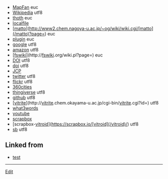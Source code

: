 ---
---
* [MapFan](http://www.mapfan.com/keywordsrch.cgi?SRCHKIND=SRCH_ADR&PARAM=) euc
* [Wikipedia](http://ja.wikipedia.org/wiki/) utf8
* [thoth](http://[ensis](/ensis).jp/ore/[fswiki](/fswiki)/wiki.cgi?) euc
* [localfile](file:///Users/[matto](/matto)/)
* [[matto](/matto)](http://www2.chem.nagoya-u.ac.jp/~og/wiki/wiki.cgi/[matto](/matto)?page=) euc
* [plugin](http://[fswiki](/fswiki).org/wiki.pl?page=BugTrack%2Dplugin%2F) euc
* [google](http://www.google.com/search?ie=UTF-8&oe=UTF-8&q=) utf8
* [amazon](http://www.amazon.co.jp/exec/obidos/ASIN/) utf8
* [[fswiki](/fswiki)](http://[fswiki](/fswiki).org/wiki.pl?page=) euc
* [DOI](http://dx.doi.org/) utf8
* [doi](http://dx.doi.org/) utf8
* [JCP](http://link.aip.org/link/?JCP/)
* [twitter](http://twitter.com/) utf8
* [flickr](http://flickr.com/photos/) utf8
* [360cities](http://www.360cities.net/profile/)
* [thingiverse](http://www.thingiverse.com/) utf8
* [github](https://github.com/[vitroid](/vitroid)/) utf8
* [[vitrite](/vitrite)](http://[vitrite](/vitrite).chem.okayama-u.ac.jp/cgi-bin/[vitrite](/vitrite).cgi?id=) utf8
* [what3words](https://map.what3words.com/)
* [youtube](https://www.youtube.com/watch?v=)
* [scrapbox](https://scrapbox.io/)
* [scrapbox-[vitroid](/vitroid)](https://scrapbox.io/[vitroid](/vitroid)/) utf8
* [sb](https://scrapbox.io/[vitroid](/vitroid)/) utf8
## Linked from

* [test](test.md)


----
[Edit](https://github.com/vitroid/vitroid.github.io/edit/master/MD/InterWikiName.md)
